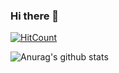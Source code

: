 ### Hi there 👋

<!--
**samas69420/samas69420** is a ✨ _special_ ✨ repository because its `README.md` (this file) appears on your GitHub profile.

Here are some ideas to get you started:

- 🔭 I’m currently working on ...
- 🌱 I’m currently learning ...
- 👯 I’m looking to collaborate on ...
- 🤔 I’m looking for help with ...
- 💬 Ask me about ...
- 📫 How to reach me: ...
- 😄 Pronouns: ...
- ⚡ Fun fact: ...
-->

[![HitCount](http://hits.dwyl.com/samas69420/samas69420.svg)](http://hits.dwyl.com/samas69420/samas69420)


![Anurag's github stats](https://github-readme-stats.vercel.app/api?username=samas69420&show_icons=true&count_private=true&theme=nightowl)
